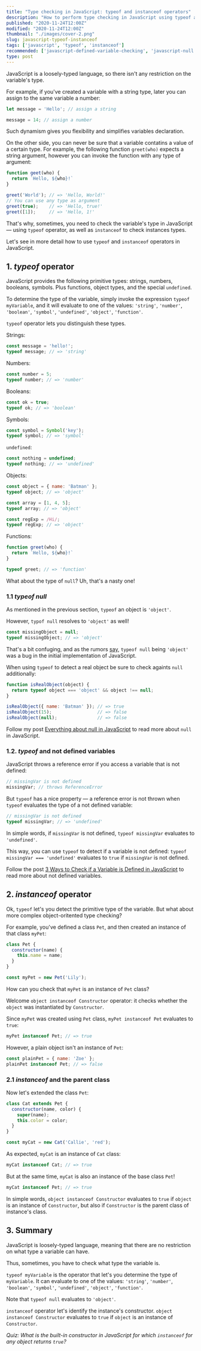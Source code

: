 ```yaml
---
title: "Type checking in JavaScript: typeof and instanceof operators"
description: "How to perform type checking in JavaScript using typeof and instance of operators."
published: "2020-11-24T12:00Z"
modified: "2020-11-24T12:00Z"
thumbnail: "./images/cover-2.png"
slug: javascript-typeof-instanceof
tags: ['javascript', 'typeof', 'instanceof']
recommended: ['javascript-defined-variable-checking', 'javascript-null']
type: post
---
```


JavaScript is a loosely-typed language, so there isn't any restriction on the variable's type.  

For example, if you've created a variable with a string type, later you can assign to the same variable a number:

```javascript
let message = 'Hello'; // assign a string

message = 14; // assign a number
```

Such dynamism gives you flexibility and simplifies variables declaration.  

On the other side, you can never be sure that a variable contatins a value of a certain type. For example, the following function `greet(who)` expects a string argument, however you can invoke the function with any type of argument:

```javascript
function geet(who) {
  return `Hello, ${who}!`
}

greet('World'); // => 'Hello, World!'
// You can use any type as argument
greet(true);    // => 'Hello, true!'
greet([1]);     // => 'Hello, 1!'
```

That's why, sometimes, you need to check the variable's type in JavaScript &mdash; using `typeof` operator, as well as `instanceof` to check instances types.  

Let's see in more detail how to use `typeof` and `instanceof` operators in JavaScript.  

## 1. *typeof* operator

JavaScript provides the following primitive types: strings, numbers, booleans, symbols. Plus functions, object types, and the special `undefined`.

To determine the type of the variable, simply invoke the expression `typeof myVariable`, and it will evaluate to one of the values: `'string'`, `'number'`, `'boolean'`, `'symbol'`, `'undefined'`, `'object'`, `'function'`.  

`typeof` operator lets you distinguish these types.

Strings:

```javascript
const message = 'hello!';
typeof message; // => 'string'
```

Numbers:

```javascript
const number = 5;
typeof number; // => 'number'
```

Booleans:

```javascript
const ok = true;
typeof ok; // => 'boolean'
```

Symbols:

```javascript
const symbol = Symbol('key');
typeof symbol; // => 'symbol'
```

`undefined`:

```javascript
const nothing = undefined;
typeof nothing; // => 'undefined'
```

Objects:

```javascript
const object = { name: 'Batman' };
typeof object; // => 'object'

const array = [1, 4, 5];
typeof array; // => 'object'

const regExp = /Hi/;
typeof regExp; // => 'object'
```

Functions:

```javascript
function greet(who) {
  return `Hello, ${who}!`
}

typeof greet; // => 'function'
```

What about the type of `null`? Uh, that's a nasty one!

### 1.1 *typeof null*

As mentioned in the previous section, `typeof` an object is `'object'`. 

However, `typof null` resolves to `'object'` as well!

```javascript
const missingObject = null;
typeof missingObject; // => 'object'
```

That's a bit confuging, and as the rumors [say](https://twitter.com/BrendanEich/status/1140637621183377408), `typeof null` being `'object'` was a bug in the initial implementation of JavaScript.  

When using `typeof` to detect a real object be sure to check againts `null` additionally:

```javascript
function isRealObject(object) {
  return typeof object === 'object' && object !== null;
}

isRealObject({ name: 'Batman' }); // => true
isRealObject(15);                 // => false
isRealObject(null);               // => false
```

Follow my post [Everything about null in JavaScript](/javascript-null/) to read more about `null` in JavaScript.    

### 1.2. *typeof* and not defined variables

JavaScript throws a reference error if you access a variable that is not defined:

```javascript
// missingVar is not defined
missingVar; // throws ReferenceError
```

But `typeof` has a nice property &mdash; a reference error is not thrown when `typeof` evaluates the type of a not defined variable:

```javascript
// missingVar is not defined
typeof missingVar; // => 'undefined'
```

In simple words, if `missingVar` is not defined, `typeof missingVar` evaluates to `'undefined'`.  

This way, you can use `typeof` to detect if a variable is not defined: `typeof missingVar === 'undefined'` evaluates to `true` if `missingVar` is not defined.

Follow the post [3 Ways to Check if a Variable is Defined in JavaScript](/javascript-defined-variable-checking/) to read more about not defined variables.  

## 2. *instanceof* operator

Ok, `typeof` let's you detect the primitive type of the variable. But what about more complex object-oritented type checking?  

For example, you've defined a class `Pet`, and then created an instance of that class `myPet`:

```javascript
class Pet {
  constructor(name) {
    this.name = name;
  }
}

const myPet = new Pet('Lily');
```

How can you check that `myPet` is an instance of `Pet` class? 

Welcome `object instanceof Constructor` operator: it checks whether the `object` was instantiated by `Constructor`.  

Since `myPet` was created using `Pet` class, `myPet instanceof Pet` evaluates to `true`:  

```javascript
myPet instanceof Pet; // => true
```

However, a plain object isn't an instance of `Pet`:

```javascript
const plainPet = { name: 'Zoe' };
plainPet instanceof Pet; // => false
```

### 2.1 *instanceof* and the parent class

Now let's extended the class `Pet`:

```javascript
class Cat extends Pet {
  constructor(name, color) {
    super(name);
    this.color = color;
  }
}

const myCat = new Cat('Callie', 'red');
```

As expected, `myCat` is an instance of `Cat` class:

```javascript
myCat instanceof Cat; // => true
```

But at the same time, `myCat` is also an instance of the base class `Pet`!

```javascript
myCat instanceof Pet; // => true
```

In simple words, `object instanceof Constructor` evaluates to `true` if `object` is an instance of `Constructor`, but also if `Constructor` is the parent class of instance's class.  

## 3. Summary

JavaScript is loosely-typed language, meaning that there are no restriction on what type a variable can have.  

Thus, sometimes, you have to check what type the variable is.  

`typeof myVariable` is the operator that let's you determine the type of `myVariable`. It can evaluate to one of the values: `'string'`, `'number'`, `'boolean'`, `'symbol'`, `'undefined'`, `'object'`, `'function'`.  

Note that `typeof null` evaluates to `'object'`.  

`instanceof` operator let's identify the instance's constructor. `object instanceof Constructor` evaluates to `true` if `object` is an instance of `Constructor`.  

*Quiz: What is the built-in constructor in JavaScript for which `instanceof` for any object returns `true`?*